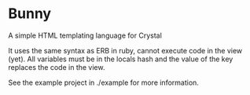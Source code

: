 Bunny
=====

A simple HTML templating language for Crystal

It uses the same syntax as ERB in ruby, cannot execute code in the view (yet). 
All variables must be in the locals hash and the value of the key replaces the code in the view.

See the example project in ./example for more information.

